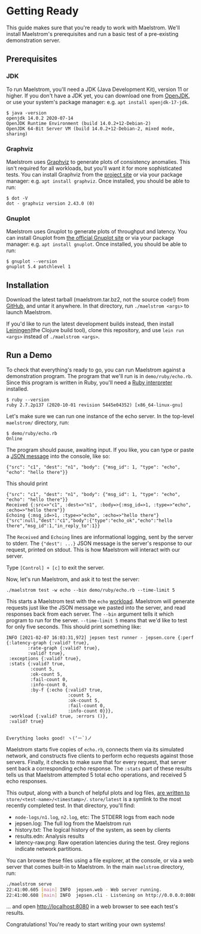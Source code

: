 # Getting Ready

This guide makes sure that you're ready to work with Maelstrom. We'll install
Maelstrom's prerequisites and run a basic test of a pre-existing demonstration
server.

## Prerequisites

### JDK

To run Maelstrom, you'll need a JDK (Java Development Kit), version 11 or
higher. If you don't have a JDK yet, you can download one from
[OpenJDK](https://adoptopenjdk.net/), or use your system's package manager:
e.g. `apt install openjdk-17-jdk`.

```
$ java -version
openjdk 14.0.2 2020-07-14
OpenJDK Runtime Environment (build 14.0.2+12-Debian-2)
OpenJDK 64-Bit Server VM (build 14.0.2+12-Debian-2, mixed mode, sharing)
```

### Graphviz

Maelstrom uses [Graphviz](https://graphviz.org/) to generate plots of
consistency anomalies. This isn't required for all workloads, but you'll want
it for more sophisticated tests. You can install Graphviz from the [project
site](https://graphviz.org/download/) or via your package manager: e.g. `apt
install graphviz`. Once installed, you should be able to run:

```
$ dot -V
dot - graphviz version 2.43.0 (0)
```

### Gnuplot

Maelstrom uses Gnuplot to generate plots of throughput and latency. You can
install Gnuplot from [the official Gnuplot
site](http://www.gnuplot.info/download.html) or via your package manager: e.g.
`apt install gnuplot`. Once installed, you should be able to run:

```
$ gnuplot --version
gnuplot 5.4 patchlevel 1
```

## Installation

Download the latest tarball (maelstrom.tar.bz2, not the source code!) from
[GitHub](https://github.com/jepsen-io/maelstrom/releases/latest), and untar it
anywhere. In that directory, run `./maelstrom <args>` to launch Maelstrom.

If you'd like to run the latest development builds instead, then install
[Leiningen](https://leiningen.org)(the Clojure build tool), clone this repository, and use `lein run
<args>` instead of `./maelstrom <args>`.

## Run a Demo

To check that everything's ready to go, you can run Maelstrom against a
demonstration program. The program that we'll run is in `demo/ruby/echo.rb`.
Since this program is written in Ruby, you'll need a [Ruby
interpreter](https://www.ruby-lang.org/en/documentation/installation/)
installed.

```
$ ruby --version
ruby 2.7.2p137 (2020-10-01 revision 5445e04352) [x86_64-linux-gnu]
```

Let's make sure we can run one instance of the echo server. In the top-level `maelstrom/` directory, run:

```
$ demo/ruby/echo.rb
Online
```

The program should pause, awaiting input. If you like, you can type or paste a
[JSON message](/doc/protocol.md) into the console, like so:

```
{"src": "c1", "dest": "n1", "body": {"msg_id": 1, "type": "echo", "echo": "hello there"}}
```

This should print

```
{"src": "c1", "dest": "n1", "body": {"msg_id": 1, "type": "echo", "echo": "hello there"}}
Received {:src=>"c1", :dest=>"n1", :body=>{:msg_id=>1, :type=>"echo", :echo=>"hello there"}}
Echoing {:msg_id=>1, :type=>"echo", :echo=>"hello there"}
{"src":null,"dest":"c1","body":{"type":"echo_ok","echo":"hello there","msg_id":1,"in_reply_to":1}}
```

The `Received` and `Echoing` lines are informational logging, sent by the
server to stderr. The `{"dest": ...}` JSON message is the server's response to
our request, printed on stdout. This is how Maelstrom will interact with our
server.

Type `[Control] + [c]` to exit the server.

Now, let's run Maelstrom, and ask it to test the server:

```
./maelstrom test -w echo --bin demo/ruby/echo.rb --time-limit 5
```

This starts a Maelstrom test with the `echo` [workload](/doc/workloads.md).
Maelstrom will generate requests just like the JSON message we pasted into the
server, and read responses back from each server. The `--bin` argument tells it
which program to run for the server. `--time-limit 5` means that we'd like to
test for only five seconds. This should print something like:

```edn
INFO [2021-02-07 16:03:31,972] jepsen test runner - jepsen.core {:perf {:latency-graph {:valid? true},
        :rate-graph {:valid? true},
        :valid? true},
 :exceptions {:valid? true},
 :stats {:valid? true,
         :count 5,
         :ok-count 5,
         :fail-count 0,
         :info-count 0,
         :by-f {:echo {:valid? true,
                       :count 5,
                       :ok-count 5,
                       :fail-count 0,
                       :info-count 0}}},
 :workload {:valid? true, :errors ()},
 :valid? true}


Everything looks good! ヽ(‘ー`)ノ
```

Maelstrom starts five copies of `echo.rb`, connects them via its simulated
network, and constructs five clients to perform echo requests against those
servers. Finally, it checks to make sure that for every request, that server
sent back a corresponding echo response. The `:stats` part of these results
tells us that Maelstrom attempted 5 total echo operations, and received 5 echo
responses.

This output, along with a bunch of helpful plots and log files, [are written
to](/doc/results.md) `store/<test-name>/<timestamp>/`. `store/latest` is a
symlink to the most recently completed test. In that directory, you'll find:

- `node-logs/n1.log`, `n2.log`, etc: The STDERR logs from each node
- jepsen.log: The full log from the Maelstrom run
- history.txt: The logical history of the system, as seen by clients
- results.edn: Analysis results
- latency-raw.png: Raw operation latencies during the test. Grey regions
  indicate network partitions.

You can browse these files using a file explorer, at the console, or via a web server that comes built-in to Maelstrom. In the main `maelstrom` directory, run:

```sh
./maelstrom serve
22:41:00.605 [main] INFO  jepsen.web - Web server running.
22:41:00.608 [main] INFO  jepsen.cli - Listening on http://0.0.0.0:8080/
```

... and open [http://localhost:8080](http://localhost:8080) in a web browser to
see each test's results.

Congratulations! You're ready to start writing your own systems!
